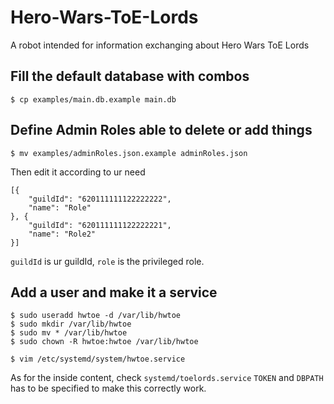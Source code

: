 # Hero-Wars-ToE-Lords

A robot intended for information exchanging about Hero Wars ToE Lords

## Fill the default database with combos

```
$ cp examples/main.db.example main.db
```

## Define Admin Roles able to delete or add things

```
$ mv examples/adminRoles.json.example adminRoles.json
```

Then edit it according to ur need

```
[{
    "guildId": "620111111122222222",
    "name": "Role"
}, {
    "guildId": "620111111122222221",
    "name": "Role2"
}]
```

`guildId` is ur guildId, `role` is the privileged role.

## Add a user and make it a service

```
$ sudo useradd hwtoe -d /var/lib/hwtoe
$ sudo mkdir /var/lib/hwtoe
$ sudo mv * /var/lib/hwtoe
$ sudo chown -R hwtoe:hwtoe /var/lib/hwtoe
```

```
$ vim /etc/systemd/system/hwtoe.service
```

As for the inside content, check `systemd/toelords.service`
`TOKEN` and `DBPATH` has to be specified to make this correctly work.